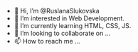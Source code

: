 - 👋 Hi, I’m @RuslanaSlukovska
- 👀 I’m interested in Web Development.
- 🌱 I’m currently learning HTML, CSS, JS.
- 💞️ I’m looking to collaborate on ...
- 📫 How to reach me ...

<!---
RuslanaSlukovska/RuslanaSlukovska is a ✨ special ✨ repository because its `README.md` (this file) appears on your GitHub profile.
You can click the Preview link to take a look at your changes.
--->
